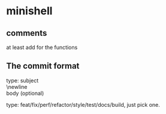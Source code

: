# minishell

## comments

at least add for the functions

## The commit format

type: subject  
\newline  
body (optional)

type: feat/fix/perf/refactor/style/test/docs/build, just pick one.

## 
